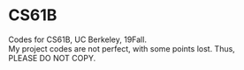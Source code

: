 # CS61B
Codes for CS61B, UC Berkeley, 19Fall.<br>
My project codes are not perfect, with some points lost. Thus,<br>
PLEASE DO NOT COPY.
